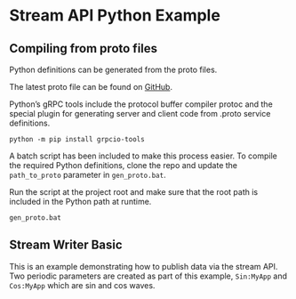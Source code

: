 # Stream API Python Example
## Compiling from proto files

Python definitions can be generated from the proto files. 

The latest proto file can be found on [GitHub](https://github.com/Software-Products/MA.DataPlatforms.Protocol).

Python’s gRPC tools include the protocol buffer compiler protoc and the special plugin for generating server and client 
code from .proto service definitions.

```commandline
python -m pip install grpcio-tools
```
A batch script has been included to make this process easier. 
To compile the required Python definitions, clone the repo and update the `path_to_proto` parameter in `gen_proto.bat`.

Run the script at the project root and make sure that the root path is included in the Python path at runtime.

```commandline
gen_proto.bat
```

## Stream Writer Basic

This is an example demonstrating how to publish data via the stream API. 
Two periodic parameters are created as part of this example, `Sin:MyApp` and `Cos:MyApp` which are sin and cos waves.  
